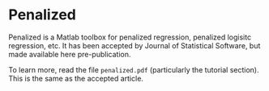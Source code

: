 # Penalized
Penalized is a Matlab toolbox for penalized regression, penalized logisitc regression, etc. It has been accepted by 
Journal of Statistical Software, but made available here pre-publication. 

To learn more, read the file `penalized.pdf` (particularly the tutorial section). This is the same as the accepted article.

